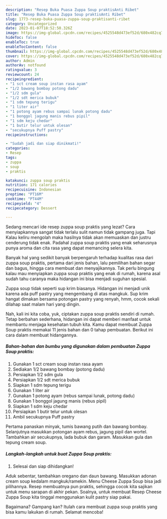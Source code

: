 ```yaml
---
description: "Resep Buka Puasa Zuppa Soup praktisAnti Ribet"
title: "Resep Buka Puasa Zuppa Soup praktisAnti Ribet"
slug: 1773-resep-buka-puasa-zuppa-soup-praktisanti-ribet
category: Uncategorized
date: 2023-01-07T18:52:50.326Z
image: https://img-global.cpcdn.com/recipes/4525548d473ef52d/680x482cq70/zuppa-soup-praktis-foto-resep-utama.jpg
hideToc: false
enableToc: true
enableTocContent: false
thumbnail: https://img-global.cpcdn.com/recipes/4525548d473ef52d/680x482cq70/zuppa-soup-praktis-foto-resep-utama.jpg
cover: https://img-global.cpcdn.com/recipes/4525548d473ef52d/680x482cq70/zuppa-soup-praktis-foto-resep-utama.jpg
author: Admin
authorAv: notfound
ratingvalue: 3
reviewcount: 24
recipeingredient:
- "1 sct cream soup instan rasa ayam"
- "1/2 bawang bombay potong dadu"
- "1/2 sdm gula"
- "1/2 sdt merica bubuk"
- "1 sdm tepung terigu"
- "1 liter air"
- "1 potong ayam rebus sampai lunak potong dadu"
- "1 bonggol jagung manis rebus pipil"
- "1 sdm keju chedar"
- "1 butir telur untuk olesan"
- "secukupnya Puff pastry"
recipeinstructions:

- "Sudah jadi dan siap dinikmati!"
categories:
- Resep
tags:
- zuppa
- soup
- praktis

katakunci: zuppa soup praktis 
nutrition: 171 calories
recipecuisine: Indonesian
preptime: "PT16M"
cooktime: "PT44M"
recipeyield: "4"
recipecategory: Dessert

---
```



Sedang mencari ide resep zuppa soup praktis yang lezat? Cara menyiapkannya sangat tidak terlalu sulit namun tidak gampang juga. Tapi Kalau keliru mengolah maka hasilnya tidak akan memuaskan dan justru cenderung tidak enak. Padahal zuppa soup praktis yang enak seharusnya punya aroma dan cita rasa yang dapat memancing selera kita.


Banyak hal yang sedikit banyak berpengaruh terhadap kualitas rasa dari zuppa soup praktis, pertama dari jenis bahan, lalu pemilihan bahan segar dan bagus, hingga cara membuat dan menyajikannya. Tak perlu bingung kalau mau menyiapkan zuppa soup praktis yang enak di rumah, karena asal sudah tahu caranya maka hidangan ini bisa menjadi suguhan spesial.

Zuppa soup tidak seperti sup krim biasanya. Hidangan ini menjadi unik karena ada puff pastry yang mengembang di atas mangkuk. Sup krim hangat dimakan bersama potongan pastry yang renyah, hmm, cocok sekali dilahap saat malam hari yang dingin.


Nah, kali ini kita coba, yuk, ciptakan zuppa soup praktis sendiri di rumah. Tetap berbahan sederhana, hidangan ini dapat memberi manfaat untuk membantu menjaga kesehatan tubuh kita. Kamu dapat membuat Zuppa Soup praktis memakai 11 jenis bahan dan 0 tahap pembuatan. Berikut ini cara dalam membuat hidangannya.

<!--inarticleads1-->

##### Bahan-bahan dan bumbu yang digunakan dalam pembuatan Zuppa Soup praktis:

1. Gunakan 1 sct cream soup instan rasa ayam
1. Sediakan 1/2 bawang bombay (potong dadu)
1. Persiapkan 1/2 sdm gula
1. Persiapkan 1/2 sdt merica bubuk
1. Siapkan 1 sdm tepung terigu
1. Gunakan 1 liter air
1. Gunakan 1 potong ayam (rebus sampai lunak, potong dadu)
1. Gunakan 1 bonggol jagung manis (rebus pipil)
1. Siapkan 1 sdm keju chedar
1. Persiapkan 1 butir telur untuk olesan
1. Ambil secukupnya Puff pastry


Pertama panaskan minyak, tumis bawang putih dan bawang bombay. Selanjutnya masukkan potongan ayam rebus, jagung pipil dan wortel. Tambahkan air secukupnya, lada bubuk dan garam. Masukkan gula dan tepung cream soup. 

<!--inarticleads2-->

##### Langkah-langkah untuk buat Zuppa Soup praktis:


1. Selesai dan siap dihidangkan!

Aduk sebentar, tambahkan oregano dan daun bawang. Masukkan adonan cream soup kedalam mangkuk/ramekin. Menu Cheese Zuppa Soup bisa jadi pilihannya. Resep membuatnya pun praktis, sehingga cocok kita sajikan untuk menu sarapan di akhir pekan. Soalnya, untuk membuat Resep Cheese Zuppa Soup kita tinggal menggunakan kulit pastry siap pakai. 

Bagaimana? Gampang kan? Itulah cara membuat zuppa soup praktis yang bisa kamu lakukan di rumah. Selamat mencoba!
